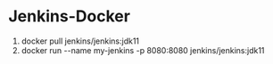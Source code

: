 # Jenkins-Docker
1. docker pull jenkins/jenkins:jdk11
2. docker run --name my-jenkins -p 8080:8080 jenkins/jenkins:jdk11

